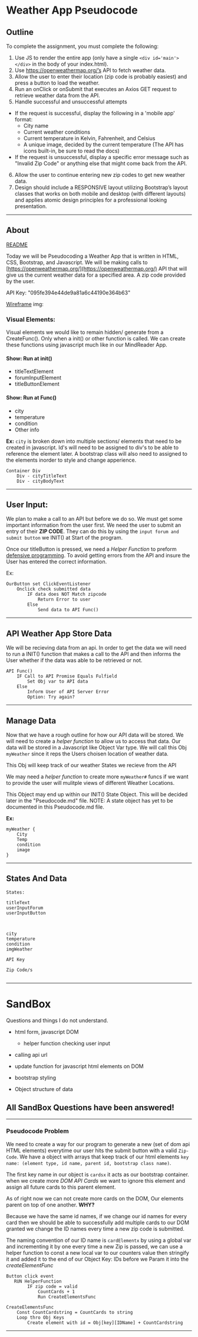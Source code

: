# Weather App Pseudocode

## Outline
To complete the assignment, you must complete the following:
1. Use JS to render the entire app (only have a single `<div id='main'></div>` in the body of your index.html).
2. Use https://openweathermap.org/’s API to fetch weather data.
3. Allow the user to enter their location (zip code is probably easiest) and press a button to load the weather.
4. Run an onClick or onSubmit that executes an Axios GET request to retrieve weather data from the API.
5. Handle successful and unsuccessful attempts
- If the request is successful, display the following in a 'mobile app' format:
    - City name
    - Current weather conditions
    - Current temperature in Kelvin, Fahrenheit, and Celsius
    - A unique image, decided by the current temperature (The API has icons built-in, be sure to read the docs)
- If the request is unsuccessful, display a specific error message such as "Invalid Zip Code" or anything else that might come back from the API.
6. Allow the user to continue entering new zip codes to get new weather data.
7. Design should include a RESPONSIVE layout utilizing Bootstrap’s layout classes that works on both mobile and desktop (with different layouts) and applies atomic design principles for a professional looking presentation.

- - -

## About 

[README](README.md)

Today we will be Pseudocoding a Weather App that is written in HTML, CSS, Bootstrap, and Javascript. We will be making calls to [https://openweathermap.org/](https://openweathermap.org/) API that will give us the current weather data for a specified area. A zip code provided by the user.

API Key: "095fe394e44de9a81a6c44190e364b63"

[Wireframe](https://drive.google.com/file/d/1nHT6Sq7T4t5AWE1x3CopNlM0c_ICvIxF/view) img:

### Visual Elements: 
Visual elements we would like to remain hidden/ generate from a CreateFunc(). Only when a  init() or other function is called. We can create these functions using javascript much like in our MindReader App.

#### Show: Run at init()
- titleTextElement
- forumInputElement
- titleButtonElement

#### Show: Run at Func()
- city
- temperature
- condition
- Other info

**Ex:** `city` is broken down into multiple sections/ elements that need to be created in javascript. Id's will need to be assigned to div's to be able to reference the element later. A bootstrap class will also need to assigned to the elements inorder to style and change apperience. 

```
Container Div
    Div - cityTitleText
    Div - cityBodyText
```

---

## User Input:
We plan to make a call to an API but before we do so. We must get some important information from the user first. We need the user to submit an entry of their **ZIP CODE**. They can do this by using the `input forum and submit button` we INIT() at Start of the program.

Once our titleButton is pressed, we need a *Helper Function* to preform [defensive programming](https://en.wikipedia.org/wiki/Defensive_programming). To avoid getting errors from the API and insure the User has entered the correct information.

Ex: 
```
OurButton set ClickEventListener
    Onclick check submitted data
        IF data does NOT Match zipcode
            Return Error to user
        Else 
            Send data to API Func()

```

---

## API Weather App Store Data

We will be recieving data from an api. In order to get the data we will need to run a INIT() function that makes a call to the API and then informs the User whether if the data was able to be retrieved or not.

```
API Func()
    IF Call to API Promise Equals Fulfield
        Set Obj var to API data
    Else 
        Inform User of API Server Error
        Option: Try again? 

```

---

## Manage Data
Now that we have a rough outline for how our API data will be stored. We will need to create a *helper function* to allow us to access that data.
Our data will be stored in a Javascript like Object Var type. We will call this Obj `myWeather` since it reps the Users choisen location of weather data.

This Obj will keep track of our weather States we recieve from the API

We may need a *helper function* to create more `myWeather#` funcs if we want to provide the user will mulitple views of different Weather Locations.

This Object may end up within our INIT() State Object. This will be decided later in the "Pseudocode.md" file. NOTE: A state object has yet to be documented in this Pseudocode.md file.

**Ex:**
```
myWeather {
    City
    Temp
    condition
    image
}
```

---

## States And Data
```
States:

titleText
userInputForum
userInputButton



city
temperature
condition
imgWeather

API Key

Zip Code/s


```

---
# SandBox

Questions and things I do not understand.

- html form, javascript DOM
    - helper function checking user input
- calling api url
- update function for javascript html elements on DOM

- bootstrap styling 

- Object structure of data


## All SandBox Questions have been answered!

---

### Pseudocode Problem
We need to create a way for our program to generate a new (set of dom api HTML elements) everytime our user hits the submit button with a valid `Zip-Code`. We have a object with arrays that keep track of our html elements `key name: (element type, id name, parent id, bootstrap class name)`. 

The first key name in our object is `cardsx` it acts as our bootstrap container. when we create more *DOM API Cards* we want to ignore this element and assign all future cards to this parent element. 

As of right now we can not create more cards on the DOM, Our elements parent on top of one another. **WHY?**

Because we have the same id names, if we change our id names for every card then we should be able to successfully add multiple cards to our DOM granted we change the ID names every time a new zip code is submitted.

The naming convention of our ID name is `cardElementx` by using a global var and incrementing it by one every time a new Zip is passed, we can use a helper function to const a new local var to our counters value then stringify it and added it to the end of our Object Key: IDs before we Param it into the *createElementFunc*

```
Button click event
   RUN HelperFunction
        IF zip code = valid
            CountCards + 1
            Run CreateElementsFunc

CreateElementsFunc
    Const CountCardstring = CountCards to string
    Loop thro Obj Keys
        Create element with id = Obj[key][IDName] + CountCardstring

```
---




